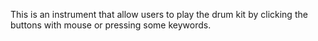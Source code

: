This is an instrument that allow users to play the drum kit by clicking the buttons with mouse or pressing some keywords.
